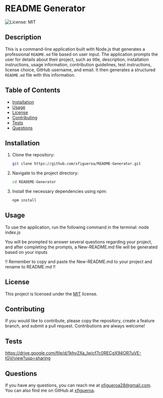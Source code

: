# README Generator

![License: MIT](https://img.shields.io/badge/License-MIT-yellow.svg)

## Description

This is a command-line application built with Node.js that generates a professional `README.md` file based on user input. The application prompts the user for details about their project, such as title, description, installation instructions, usage information, contribution guidelines, test instructions, license choice, GitHub username, and email. It then generates a structured `README.md` file with this information.

## Table of Contents
- [Installation](#installation)
- [Usage](#usage)
- [License](#license)
- [Contributing](#contributing)
- [Tests](#tests)
- [Questions](#questions)

## Installation

1. Clone the repository:
    ```bash
    git clone https://github.com/xfigueroa/README-Generator.git

2. Navigate to the project directory:
    ```bash
    cd READEME-Generator    

3. Install the necessary dependencies using npm:
    ```bash
    npm install

## Usage
To use the application, run the following command in the terminal:
    node index.js

You will be prompted to answer several questions regarding your project, and after completing the prompts, a New-README.md file will be generated based on your inputs

!! Remember to copy and paste the New-README.md to your project and rename to README.md !!

## License

This project is licensed under the [MIT](https://opensource.org/licenses/MIT) license.


## Contributing

If you would like to contribute, please copy the repository, create a feature branch, and submit a pull request. Contributions are always welcome!

## Tests

https://drive.google.com/file/d/1khv2Xa_Iwicf7c0RECgX94OR7uVE-tGV/view?usp=sharing

## Questions
If you have any questions, you can reach me at [xfigueroa28@gmail.com](mailto:xfigueroa28@gmail.com).
You can also find me on GitHub at [xfigueroa](https://github.com/xfigueroa).

